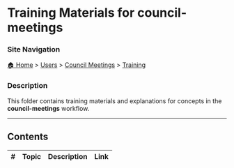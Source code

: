 # Training Materials for council-meetings

### Site Navigation
[🏠 Home](../../../README.md) > [Users](../../README.md) > [Council Meetings](../README.md) > [Training](README.md)

### Description
This folder contains training materials and explanations for concepts in the **council-meetings** workflow.

---

## Contents

| **#** | **Topic** | **Description** | **Link** |
|---|---|---|---|